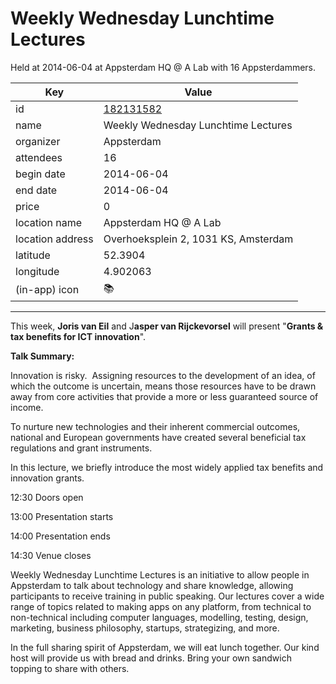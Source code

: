 # Weekly Wednesday Lunchtime Lectures
Held at 2014-06-04 at Appsterdam HQ @ A Lab with 16 Appsterdammers.
        
|Key|Value
|---|---|
|id|[182131582](https://www.meetup.com/appsterdam/events/182131582/)|
|name|Weekly Wednesday Lunchtime Lectures|
|organizer|Appsterdam|
|attendees|16|
|begin date|2014-06-04|
|end date|2014-06-04|
|price|0|
|location name|Appsterdam HQ @ A Lab|
|location address|Overhoeksplein 2, 1031 KS, Amsterdam|
|latitude|52.3904|
|longitude|4.902063|
|(in-app) icon|📚|

---

This week, **Joris van Eil** and J**asper van Rijckevorsel** will present "**Grants & tax benefits for ICT innovation**".

**Talk Summary:**

Innovation is risky.  Assigning resources to the development of an idea, of which the outcome is uncertain, means those resources have to be drawn away from core activities that provide a more or less guaranteed source of income.

To nurture new technologies and their inherent commercial outcomes, national and European governments have created several beneficial tax regulations and grant instruments.

In this lecture, we briefly introduce the most widely applied tax benefits and innovation grants.

12:30 Doors open

13:00 Presentation starts

14:00 Presentation ends

14:30 Venue closes

Weekly Wednesday Lunchtime Lectures is an initiative to allow people in Appsterdam to talk about technology and share knowledge, allowing participants to receive training in public speaking. Our lectures cover a wide range of topics related to making apps on any platform, from technical to non-technical including computer languages, modelling, testing, design, marketing, business philosophy, startups, strategizing, and more.

In the full sharing spirit of Appsterdam, we will eat lunch together. Our kind host will provide us with bread and drinks. Bring your own sandwich topping to share with others.


